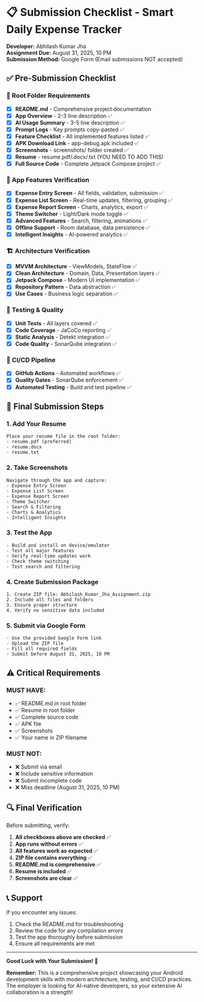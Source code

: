 # 📋 Submission Checklist - Smart Daily Expense Tracker

**Developer:** Abhilash Kumar Jha  
**Assignment Due:** August 31, 2025, 10 PM  
**Submission Method:** Google Form (Email submissions NOT accepted)

## ✅ **Pre-Submission Checklist**

### **📁 Root Folder Requirements**
- [x] **README.md** - Comprehensive project documentation
- [x] **App Overview** - 2-3 line description ✅
- [x] **AI Usage Summary** - 3-5 line description ✅
- [x] **Prompt Logs** - Key prompts copy-pasted ✅
- [x] **Feature Checklist** - All implemented features listed ✅
- [x] **APK Download Link** - app-debug.apk included ✅
- [x] **Screenshots** - screenshots/ folder created ✅
- [x] **Resume** - resume.pdf/.docx/.txt (YOU NEED TO ADD THIS)
- [x] **Full Source Code** - Complete Jetpack Compose project ✅

### **📱 App Features Verification**
- [x] **Expense Entry Screen** - All fields, validation, submission ✅
- [x] **Expense List Screen** - Real-time updates, filtering, grouping ✅
- [x] **Expense Report Screen** - Charts, analytics, export ✅
- [x] **Theme Switcher** - Light/Dark mode toggle ✅
- [x] **Advanced Features** - Search, filtering, animations ✅
- [x] **Offline Support** - Room database, data persistence ✅
- [x] **Intelligent Insights** - AI-powered analytics ✅

### **🏗️ Architecture Verification**
- [x] **MVVM Architecture** - ViewModels, StateFlow ✅
- [x] **Clean Architecture** - Domain, Data, Presentation layers ✅
- [x] **Jetpack Compose** - Modern UI implementation ✅
- [x] **Repository Pattern** - Data abstraction ✅
- [x] **Use Cases** - Business logic separation ✅

### **🧪 Testing & Quality**
- [x] **Unit Tests** - All layers covered ✅
- [x] **Code Coverage** - JaCoCo reporting ✅
- [x] **Static Analysis** - Detekt integration ✅
- [x] **Code Quality** - SonarQube integration ✅

### **🔄 CI/CD Pipeline**
- [x] **GitHub Actions** - Automated workflows ✅
- [x] **Quality Gates** - SonarQube enforcement ✅
- [x] **Automated Testing** - Build and test pipeline ✅

## 📝 **Final Submission Steps**

### **1. Add Your Resume**
```
Place your resume file in the root folder:
- resume.pdf (preferred)
- resume.docx
- resume.txt
```

### **2. Take Screenshots**
```
Navigate through the app and capture:
- Expense Entry Screen
- Expense List Screen  
- Expense Report Screen
- Theme Switcher
- Search & Filtering
- Charts & Analytics
- Intelligent Insights
```

### **3. Test the App**
```
- Build and install on device/emulator
- Test all major features
- Verify real-time updates work
- Check theme switching
- Test search and filtering
```

### **4. Create Submission Package**
```
1. Create ZIP file: Abhilash_Kumar_Jha_Assignment.zip
2. Include all files and folders
3. Ensure proper structure
4. Verify no sensitive data included
```

### **5. Submit via Google Form**
```
- Use the provided Google Form link
- Upload the ZIP file
- Fill all required fields
- Submit before August 31, 2025, 10 PM
```

## ⚠️ **Critical Requirements**

### **MUST HAVE:**
- ✅ README.md in root folder
- ✅ Resume in root folder
- ✅ Complete source code
- ✅ APK file
- ✅ Screenshots
- ✅ Your name in ZIP filename

### **MUST NOT:**
- ❌ Submit via email
- ❌ Include sensitive information
- ❌ Submit incomplete code
- ❌ Miss deadline (August 31, 2025, 10 PM)

## 🔍 **Final Verification**

Before submitting, verify:
1. **All checkboxes above are checked** ✅
2. **App runs without errors** ✅
3. **All features work as expected** ✅
4. **ZIP file contains everything** ✅
5. **README.md is comprehensive** ✅
6. **Resume is included** ✅
7. **Screenshots are clear** ✅

## 📞 **Support**

If you encounter any issues:
1. Check the README.md for troubleshooting
2. Review the code for any compilation errors
3. Test the app thoroughly before submission
4. Ensure all requirements are met

---

**Good Luck with Your Submission! 🚀**

**Remember:** This is a comprehensive project showcasing your Android development skills with modern architecture, testing, and CI/CD practices. The employer is looking for AI-native developers, so your extensive AI collaboration is a strength!
